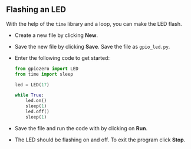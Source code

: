 ## Flashing an LED

With the help of the `time` library and a loop, you can make the LED flash.

+ Create a new file by clicking **New**.

+ Save the new file by clicking **Save**. Save the file as `gpio_led.py`.

+ Enter the following code to get started:

    ```python
    from gpiozero import LED
    from time import sleep

    led = LED(17)

    while True:
        led.on()
        sleep(1)
        led.off()
        sleep(1)
    ```

+ Save the file and run the code with by clicking on **Run**.

+ The LED should be flashing on and off. To exit the program click **Stop**.
